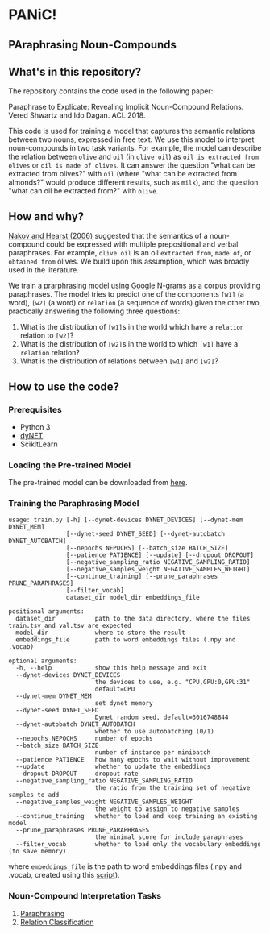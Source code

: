 # **PANiC!**
## **PA**raphrasing **N**oun-**C**ompounds

## What's in this repository?

The repository contains the code used in the following paper:

Paraphrase to Explicate: Revealing Implicit Noun-Compound Relations. Vered Shwartz and Ido Dagan. ACL 2018.

This code is used for training a model that captures the semantic relations between two nouns, expressed in free text. We use this model to interpret noun-compounds in two task variants. 
For example, the model can describe the relation between `olive` and `oil` (in `olive oil`) as 
`oil is extracted from olives` or `oil is made of olives`. 
It can answer the question "what can be extracted from olives?" with `oil` 
(where "what can be extracted from almonds?" would produce different results, such as `milk`), 
and the question "what can oil be extracted from?" with `olive`.

## How and why?

[Nakov and Hearst (2006)](https://link.springer.com/chapter/10.1007/11861461_25) suggested that the semantics of a noun-compound could be expressed with multiple prepositional and verbal paraphrases. 
For example, `olive oil` is an oil `extracted from`, `made of`, or `obtained from` olives. 
We build upon this assumption, which was broadly used in the literature. 

We train a prarphrasing model using [Google N-grams](https://books.google.com/ngrams) as a corpus providing paraphrases. The model tries to predict one of the components 
`[w1]` (a word), `[w2]` (a word) or `relation` (a sequence of words) given the other two,
 practically answering the following three questions:

1. What is the distribution of `[w1]`s in the world which have a `relation` relation to `[w2]`?
2. What is the distribution of `[w2]`s in the world to which `[w1]` have a `relation` relation?
3. What is the distribution of relations between `[w1]` and `[w2]`?

## How to use the code?

### Prerequisites

- Python 3
- [dyNET](https://dynet.readthedocs.io)
- ScikitLearn

### Loading the Pre-trained Model

The pre-trained model can be downloaded from [here](https://drive.google.com/file/d/1TRB_hnwBkTKZVASV7iWJVjYIyxdv7yE-/view?usp=sharing).

### Training the Paraphrasing Model

```
usage: train.py [-h] [--dynet-devices DYNET_DEVICES] [--dynet-mem DYNET_MEM]
                [--dynet-seed DYNET_SEED] [--dynet-autobatch DYNET_AUTOBATCH]
                [--nepochs NEPOCHS] [--batch_size BATCH_SIZE]
                [--patience PATIENCE] [--update] [--dropout DROPOUT]
                [--negative_sampling_ratio NEGATIVE_SAMPLING_RATIO]
                [--negative_samples_weight NEGATIVE_SAMPLES_WEIGHT]
                [--continue_training] [--prune_paraphrases PRUNE_PARAPHRASES]
                [--filter_vocab]
                dataset_dir model_dir embeddings_file

positional arguments:
  dataset_dir           path to the data directory, where the files train.tsv and val.tsv are expected
  model_dir             where to store the result
  embeddings_file       path to word embeddings files (.npy and .vocab)

optional arguments:
  -h, --help            show this help message and exit
  --dynet-devices DYNET_DEVICES
                        the devices to use, e.g. "CPU,GPU:0,GPU:31"
                        default=CPU
  --dynet-mem DYNET_MEM
                        set dynet memory
  --dynet-seed DYNET_SEED
                        Dynet random seed, default=3016748844
  --dynet-autobatch DYNET_AUTOBATCH
                        whether to use autobatching (0/1)
  --nepochs NEPOCHS     number of epochs
  --batch_size BATCH_SIZE
                        number of instance per minibatch
  --patience PATIENCE   how many epochs to wait without improvement
  --update              whether to update the embeddings
  --dropout DROPOUT     dropout rate
  --negative_sampling_ratio NEGATIVE_SAMPLING_RATIO
                        the ratio from the training set of negative samples to add
  --negative_samples_weight NEGATIVE_SAMPLES_WEIGHT
                        the weight to assign to negative samples
  --continue_training   whether to load and keep training an existing model
  --prune_paraphrases PRUNE_PARAPHRASES
                        the minimal score for include paraphrases
  --filter_vocab        whether to load only the vocabulary embeddings (to save memory)
```

where `embeddings_file` is the path to word embeddings files 
(.npy and .vocab, created using this [script](https://github.com/vered1986/PythonUtils/blob/master/word_embeddings/format_convertion/convert_text_embeddings_to_binary.py)).

### Noun-Compound Interpretation Tasks

1. [Paraphrasing](paraphrasing/README.md)
2. [Relation Classification](classification/README.md)
